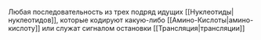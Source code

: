 Любая последовательность из трех подряд идущих [[Нуклеотиды|нуклеотидов]], которые кодируют какую-либо [[Амино-Кислоты|амино-кислоту]] или служат сигналом остановки [[Трансляция|трансляции]]